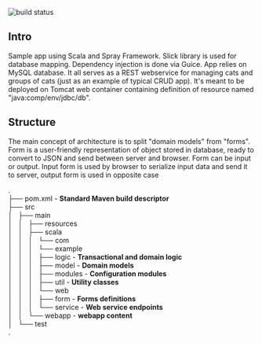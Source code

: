 ![build status](https://travis-ci.org/mkorman9/scala-sprayframework-crud-app.svg?branch=master)

## Intro
Sample app using Scala and Spray Framework. Slick library is used for database mapping. Dependency injection is done via Guice.
App relies on MySQL database. It all serves as a REST webservice for managing cats and groups of cats (just as an example of typical CRUD app).
It's meant to be deployed on Tomcat web container containing definition of resource named "java:comp/env/jdbc/db".

## Structure
The main concept of architecture is to split "domain models" from "forms". 
Form is a user-friendly representation of object stored in database, ready to convert to JSON and send between server and browser.
Form can be input or output. Input form is used by browser to serialize input data and send it to server, output form is used in opposite case


.   
├── pom.xml - **Standard Maven build descriptor**   
├── src   
│   ├── main   
│   │   ├── resources   
│   │   ├── scala   
│   │   │   └── com   
│   │   │       └── example     
│   │   │           ├── logic - **Transactional and domain logic**  
│   │   │           ├── model - **Domain models**    
│   │   │           ├── modules - **Configuration modules**    
│   │   │           ├── util - **Utility classes**   
│   │   │           └── web   
│   │   │               ├── form - **Forms definitions**   
│   │   │               └── service - **Web service endpoints**    
│   │   └── webapp - **webapp content**   
│   └── test   
.   

